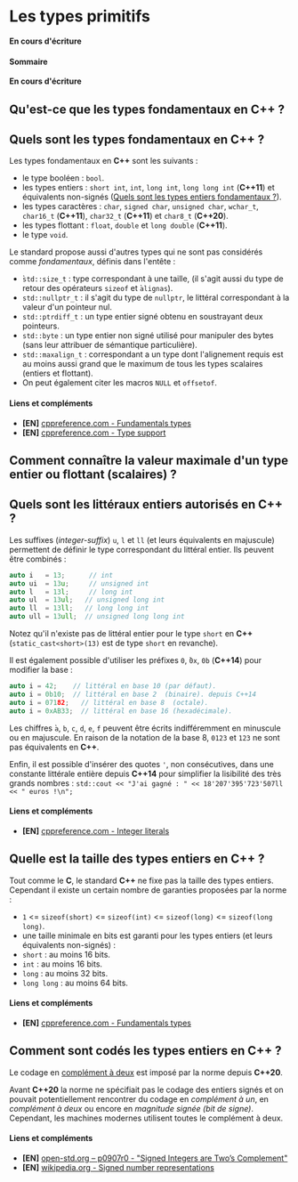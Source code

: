 # Les types primitifs

**En cours d'écriture**

#### Sommaire

**En cours d'écriture**

## Qu'est-ce que les types fondamentaux en C++ ?

## Quels sont les types fondamentaux en C++ ?

Les types fondamentaux en **C++** sont les suivants :
 - le type booléen : `bool`.
 - les types entiers : `short int`, `int`, `long int`, `long long int` (**C++11**) et équivalents non-signés ([Quels sont les types entiers fondamentaux ?](404)).
 - les types caractères : `char`, `signed char`, `unsigned char`, `wchar_t`, `char16_t` (**C++11**), `char32_t` (**C++11**) et `char8_t` (**C++20**).
 - les types flottant : `float`, `double` et `long double` (**C++11**).
 - le type `void`.

Le standard propose aussi d'autres types qui ne sont pas considérés comme *fondamentaux*, définis dans l'entête *<cstddef>* :
 - ̀`std::size_t` : type correspondant à une taille, (il s'agit aussi du type de retour des opérateurs `sizeof` et ̀`alignas`).
 - `std::nullptr_t` : il s'agit du type de `nullptr`, le littéral correspondant à la valeur d'un pointeur nul.
 - `std::ptrdiff_t` : un type entier signé obtenu en soustrayant deux pointeurs.
 - `std::byte` : un type entier non signé utilisé pour manipuler des bytes (sans leur attribuer de sémantique particulière).
 - `std::maxalign_t` : correspondant a un type dont l'alignement requis est au moins aussi grand que le maximum de tous les types scalaires (entiers et flottant).
 - On peut également citer les macros `NULL` et `offsetof`.

#### Liens et compléments
  - **[EN]** [cppreference.com - Fundamentals types](https://en.cppreference.com/w/cpp/language/types)
  - **[EN]** [cppreference.com - Type support](https://en.cppreference.com/w/cpp/types)

## Comment connaître la valeur maximale d'un type entier ou flottant (scalaires) ?

## Quels sont les littéraux entiers autorisés en C++ ?

Les suffixes (*integer-suffix*) `u`, `l` et `ll` (et leurs équivalents en majuscule) permettent de définir le type correspondant du littéral entier. Ils peuvent être combinés :

```cpp
auto i   = 13;      // int
auto ui  = 13u;     // unsigned int
auto l   = 13l;     // long int
auto ul  = 13ul;   // unsigned long int
auto ll  = 13ll;   // long long int
auto ull = 13ull;  // unsigned long long int
```

Notez qu'il n'existe pas de littéral entier pour le type `short` en **C++** (`static_cast<short>(13)` est de type `short` en revanche).

Il est également possible d'utiliser les préfixes `0`, ̀`0x`, `0b` (**C++14**) pour modifier la base :

```cpp
auto i = 42;    // littéral en base 10 (par défaut).
auto i = 0b10;  // littéral en base 2  (binaire). depuis C++14
auto i = 07182;   // littéral en base 8  (octale).
auto i = 0xAB33;  // littéral en base 16 (hexadécimale).
```

Les chiffres ̀`a`, `b`, `c`, `d`, `e`, `f` peuvent être écrits indifféremment en minuscule ou en majuscule. En raison de la notation de la base 8, `0123` et `123` ne sont pas équivalents en **C++**.

Enfin, il est possible d'insérer des quotes `'`, non consécutives, dans une constante littérale entière depuis **C++14** pour simplifier la lisibilité des très grands nombres : `std::cout << "J'ai gagné : " << 18'207'395'723'507ll << " euros !\n";`

#### Liens et compléments
  - **[EN]** [cppreference.com - Integer literals](https://en.cppreference.com/w/cpp/language/integer_literal)

## Quelle est la taille des types entiers en C++ ?

Tout comme le **C**, le standard **C++** ne fixe pas la taille des types entiers. Cependant il existe un certain nombre de garanties proposées par la norme :
 - `1` <= `sizeof(short)` <= `sizeof(int)` <= `sizeof(long)` <= `sizeof(long long)`.
 - une taille minimale en bits est garanti pour les types entiers (et leurs équivalents non-signés) :
  - `short` : au moins 16 bits.
  - `int` : au moins 16 bits.
  - `long` : au moins 32 bits.
  - `long long` : au moins 64 bits.

#### Liens et compléments
 - **[EN]** [cppreference.com - Fundamentals types](https://en.cppreference.com/w/cpp/language/types)

## Comment sont codés les types entiers en C++ ?

Le codage en [complément à deux](https://fr.wikipedia.org/wiki/Compl%C3%A9ment\_%C3%A0\_deux) est imposé par la norme depuis **C++20**.

Avant **C++20** la norme ne spécifiait pas le codage des entiers signés et on pouvait potentiellement rencontrer du codage en *complément à un*, en *complément à deux* ou encore en *magnitude signée (bit de signe)*. Cependant, les machines modernes utilisent toutes le complément à deux.

#### Liens et compléments
 - **[EN]** [open-std.org – p0907r0 - "Signed Integers are Two’s Complement"](http://www.open-std.org/jtc1/sc22/wg21/docs/papers/2018/p0907r0.html)
 - **[EN]** [wikipedia.org - Signed number representations](https://en.wikipedia.org/wiki/Signed\_number\_representations#Signed\_magnitude\_representation)
